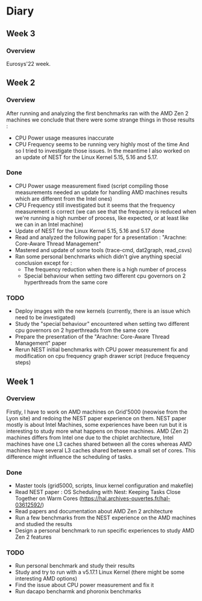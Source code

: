 # Diary

## Week 3
### Overview
Eurosys'22 week.

## Week 2
### Overview
After running and analyzing the first benchmarks ran with the AMD Zen 2 machines we conclude that there were some strange things in those results :
- CPU Power usage measures inaccurate
- CPU Frequency seems to be running very highly most of the time
And so I tried to investigate those issues. In the meantime I also worked on an update of NEST for the Linux Kernel 5.15, 5.16 and 5.17.

### Done
- CPU Power usage measurement fixed (script compiling those measurements needed an update for handling AMD machines results which are different from the Intel ones)
- CPU Frequency still investigated but it seems that the frequency measurement is correct (we can see that the frequency is reduced when we're running a high number of process, like expected, or at least like we can in an Intel machine)
- Update of NEST for the Linux Kernel 5.15, 5.16 and 5.17 done
- Read and analyzed the following paper for a presentation : "Arachne: Core-Aware Thread Management"
- Mastered and update of some tools (trace-cmd, dat2graph, read_csvs)
- Ran some personal benchmarks which didn't give anything special conclusion except for :
  - The frequency reduction when there is a high number of process
  - Special behaviour when setting two different cpu governors on 2 hyperthreads from the same core

### TODO
- Deploy images with the new kernels (currently, there is an issue which need to be investigated)
- Study the "special behaviour" encountered when setting two different cpu governors on 2 hyperthreads from the same core
- Prepare the presentation of the "Arachne: Core-Aware Thread Management" paper
- Rerun NEST initial benchmarks with CPU power measurement fix and modification on cpu frequency graph drawer script (reduce frequency steps)

## Week 1
### Overview
Firstly, I have to work on AMD machines on Grid'5000 (neowise from the Lyon site) and redoing the NEST paper experience on them.
NEST paper mostly is about Intel Machines, some experiences have been run but it is interesting to study more what happens on those machines.
AMD (Zen 2) machines differs from Intel one due to the chiplet architecture, Intel machines have one L3 caches shared between all the cores whereas AMD machines have several L3 caches shared between a small set of cores. This difference might influence the scheduling of tasks. 

### Done
- Master tools (grid5000, scripts, linux kernel configuration and makefile)
- Read NEST paper : OS Scheduling with Nest: Keeping Tasks Close Together on Warm Cores (https://hal.archives-ouvertes.fr/hal-03612592/)
- Read papers and documentation about AMD Zen 2 architecture
- Run a few benchmarks from the NEST experience on the AMD machines and studied the results
- Design a personal benchmark to run specific experiences to study AMD Zen 2 features

### TODO
- Run personal benchmark and study their results
- Study and try to run with a v5.17.1 Linux Kernel (there might be some interesting AMD options)
- Find the issue about CPU power measurement and fix it
- Run dacapo bencharmk and phoronix benchmarks
